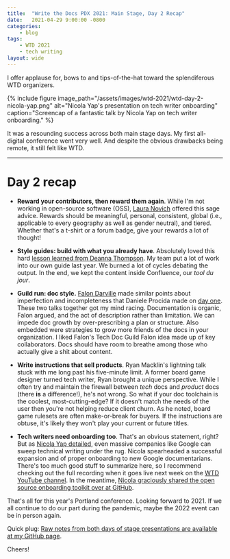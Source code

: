 ```yaml
---
title:  "Write the Docs PDX 2021: Main Stage, Day 2 Recap"
date:   2021-04-29 9:00:00 -0800
categories:
    - blog
tags:
    - WTD 2021
    - tech writing
layout: wide
---
```


I offer applause for, bows to and tips-of-the-hat toward the splendiferous WTD organizers.

{% include figure image_path="/assets/images/wtd-2021/wtd-day-2-nicola-yap.png" alt="Nicola Yap's presentation on tech writer onboarding" caption="Screencap of a fantastic talk by Nicola Yap on tech writer onboarding." %}

<!--more-->

It was a resounding success across both main stage days. My first all-digital conference went very well. And despite the obvious drawbacks being remote, it still felt like WTD.

----

# Day 2 recap

- **Reward your contributors, then reward them again**. While I'm not working in open-source software (OSS), [Laura Novich](https://www.writethedocs.org/conf/portland/2021/speakers/#speaker-laura-novich) offered this sage advice. Rewards should be meaningful, personal, consistent, global (i.e., applicable to every geography as well as gender neutral), and tiered. Whether that's a t-shirt or a forum badge, give your rewards a lot of thought!

- **Style guides: build with what you already have**. Absolutely loved this hard [lesson learned from Deanna Thompson](https://www.writethedocs.org/conf/portland/2021/speakers/#speaker-deanna-thompson). My team put a lot of work into our own guide last year. We burned a lot of cycles debating the output. In the end, we kept the content inside Confluence, our *tool du jour*.

- **Guild run: doc style.** [Falon Darville](https://www.writethedocs.org/conf/portland/2021/speakers/#speaker-falon-darville) made similar points about imperfection and incompleteness that Daniele Procida made on [day one](https://aaronthayer.net/blog/wtd-2021-day-1-recap/). These two talks together got my mind racing. Documentation is organic, Falon argued, and the act of description rather than limitation. We can impede doc growth by over-prescribing a plan or structure. Also embedded were strategies to grow more friends of the docs in your organization. I liked Falon's Tech Doc Guild Falon idea made up of key collaborators. Docs should have room to breathe among those who actually give a shit about content.

- **Write instructions that sell products**. Ryan Macklin's lightning talk stuck with me long past his five-minute limit. A former board game designer turned tech writer, Ryan brought a unique perspective. While I often try and maintain the firewall between *tech* docs and *product* docs (there **is** a difference!), he's not wrong. So what if your doc toolchain is the coolest, most-cutting-edge? If it doesn't match the needs of the user then you're not helping reduce client churn. As he noted, board game rulesets are often make-or-break for buyers. If the instructions are obtuse, it's likely they won't play your current or future titles.

- **Tech writers need onboarding too**. That's an obvious statement, right? But as [Nicola Yap detailed](https://www.writethedocs.org/conf/portland/2021/speakers/#speaker-nicola-yap), even massive companies like Google can sweep technical writing under the rug. Nicola spearheaded a successful expansion and of proper onboarding to new Google documentarians. There's too much good stuff to summarize here, so I recommend checking out the full recording when it goes live next week on the [WTD YouTube channel](https://www.youtube.com/channel/UCr019846MitZUEhc6apDdcQ). In the meantime, [Nicola graciously shared the open source onboarding toolkit over at GitHub](https://github.com/google/opendocs/tree/main/onboarding).

That's all for this year's Portland conference. Looking forward to 2021. If we all continue to do our part during the pandemic, maybe the 2022 event can be in person again.

Quick plug: [Raw notes from both days of stage presentations are available at my GitHub page](https://github.com/a-thay/WTD-2021).

Cheers!
